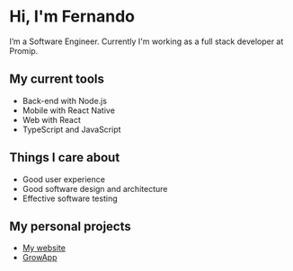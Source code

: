 # Hi, I'm Fernando

I’m a Software Engineer. Currently I'm working as a full stack developer at Promip.

## My current tools
- Back-end with Node.js
- Mobile with React Native  
- Web with React
- TypeScript and JavaScript

## Things I care about

- Good user experience
- Good software design and architecture
- Effective software testing

## My personal projects
- [My website](https://fzabin.github.io/ "Fernando Zabin's website")
- [GrowApp](https://play.google.com/store/apps/details?id=br.com.bison.abacate "GrowApp's Play Store page")
